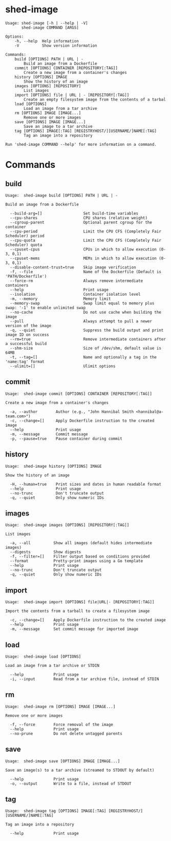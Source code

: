 # shed-image

    Usage: shed-image [-h | --help | -V]
           shed-image COMMAND [ARGS]
    
    Options:
        -h, --help  Help information
        -V          Show version information
    
    Commands:
        build [OPTIONS] PATH | URL | -
            Build an image from a Dockerfile
        commit [OPTIONS] CONTAINER [REPOSITORY[:TAG]]
            Create a new image from a container's changes
        history [OPTIONS] IMAGE
            Show the history of an image
        images [OPTIONS] [REPOSITORY]
            List images
        import [OPTIONS] file | URL | - [REPOSITORY[:TAG]]
            Create an empty filesystem image from the contents of a tarbal
        load [OPTIONS]
            Load an image from a tar archive
        rm [OPTIONS] IMAGE [IMAGE...]
            Remove one or more images
        save [OPTIONS] IMAGE [IMAGE...]
            Save an image to a tar archive
        tag [OPTIONS] IMAGE[:TAG] [REGISTRYHOST/][USERNAME/]NAME[:TAG]
            Tag an image into a repository
    
    Run 'shed-image COMMAND --help' for more information on a command.

# Commands

## build

    Usage:	shed-image build [OPTIONS] PATH | URL | -
    
    Build an image from a Dockerfile
    
      --build-arg=[]                  Set build-time variables
      --cpu-shares                    CPU shares (relative weight)
      --cgroup-parent                 Optional parent cgroup for the container
      --cpu-period                    Limit the CPU CFS (Completely Fair Scheduler) period
      --cpu-quota                     Limit the CPU CFS (Completely Fair Scheduler) quota
      --cpuset-cpus                   CPUs in which to allow execution (0-3, 0,1)
      --cpuset-mems                   MEMs in which to allow execution (0-3, 0,1)
      --disable-content-trust=true    Skip image verification
      -f, --file                      Name of the Dockerfile (Default is 'PATH/Dockerfile')
      --force-rm                      Always remove intermediate containers
      --help                          Print usage
      --isolation                     Container isolation level
      -m, --memory                    Memory limit
      --memory-swap                   Swap limit equal to memory plus swap: '-1' to enable unlimited swap
      --no-cache                      Do not use cache when building the image
      --pull                          Always attempt to pull a newer version of the image
      -q, --quiet                     Suppress the build output and print image ID on success
      --rm=true                       Remove intermediate containers after a successful build
      --shm-size                      Size of /dev/shm, default value is 64MB
      -t, --tag=[]                    Name and optionally a tag in the 'name:tag' format
      --ulimit=[]                     Ulimit options

## commit

    Usage:	shed-image commit [OPTIONS] CONTAINER [REPOSITORY[:TAG]]
    
    Create a new image from a container's changes
    
      -a, --author        Author (e.g., "John Hannibal Smith <hannibal@a-team.com>")
      -c, --change=[]     Apply Dockerfile instruction to the created image
      --help              Print usage
      -m, --message       Commit message
      -p, --pause=true    Pause container during commit

## history

    Usage:	shed-image history [OPTIONS] IMAGE
    
    Show the history of an image
    
      -H, --human=true    Print sizes and dates in human readable format
      --help              Print usage
      --no-trunc          Don't truncate output
      -q, --quiet         Only show numeric IDs

## images

    Usage:	shed-image images [OPTIONS] [REPOSITORY[:TAG]]
    
    List images
    
      -a, --all          Show all images (default hides intermediate images)
      --digests          Show digests
      -f, --filter=[]    Filter output based on conditions provided
      --format           Pretty-print images using a Go template
      --help             Print usage
      --no-trunc         Don't truncate output
      -q, --quiet        Only show numeric IDs

## import

    Usage:	shed-image import [OPTIONS] file|URL|- [REPOSITORY[:TAG]]
    
    Import the contents from a tarball to create a filesystem image
    
      -c, --change=[]    Apply Dockerfile instruction to the created image
      --help             Print usage
      -m, --message      Set commit message for imported image

## load

    Usage:	shed-image load [OPTIONS]
    
    Load an image from a tar archive or STDIN
    
      --help             Print usage
      -i, --input        Read from a tar archive file, instead of STDIN

## rm

    Usage:	shed-image rm [OPTIONS] IMAGE [IMAGE...]
    
    Remove one or more images
    
      -f, --force        Force removal of the image
      --help             Print usage
      --no-prune         Do not delete untagged parents

## save

    Usage:	shed-image save [OPTIONS] IMAGE [IMAGE...]
    
    Save an image(s) to a tar archive (streamed to STDOUT by default)
    
      --help             Print usage
      -o, --output       Write to a file, instead of STDOUT

## tag

    Usage:	shed-image tag [OPTIONS] IMAGE[:TAG] [REGISTRYHOST/][USERNAME/]NAME[:TAG]
    
    Tag an image into a repository
    
      --help             Print usage

